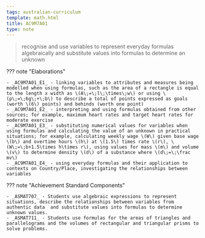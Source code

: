 ```yaml
---
tags: australian-curriculum
template: math.html
title: AC9M7A01
type: note
---
```

> recognise and use variables to represent everyday formulas algebraically and substitute values into formulas to determine an unknown

??? note "Elaborations"

	- _AC9M7A01_E1_ - linking variables to attributes and measures being modelled when using formulas, such as the area of a rectangle is equal to the length x width as \(A\;=\;l\;\times\;w\) or using \(p\;=\;6g\;+\;b\) to describe a total of points expressed as goals (worth \(6\) points) and behinds (worth one point)
	- _AC9M7A01_E2_ - interpreting and using formulas obtained from other sources; for example, maximum heart rates and target heart rates for moderate exercise
	- _AC9M7A01_E3_ - substituting numerical values for variables when using formulas and calculating the value of an unknown in practical situations; for example, calculating weekly wage \(W\) given base wage \(b\) and overtime hours \(h\) at \(1.5\) times rate \(r\), \(W\;=\;b+1.5\times h\times r\), using values for mass \(m\) and volume \(v\) to determine density \(d\) of a substance where \(d\;=\;\frac mv\)
	- _AC9M7A01_E4_ - using everyday formulas and their application to contexts on Country/Place, investigating the relationships between variables
??? note "Achievement Standard Components"

	- _ASMAT707_ - Students use algebraic expressions to represent situations, describe the relationships between variables from authentic data  and substitute values into formulas to determine unknown values.
	- _ASMAT711_ - Students use formulas for the areas of triangles and parallelograms and the volumes of rectangular and triangular prisms to solve problems.